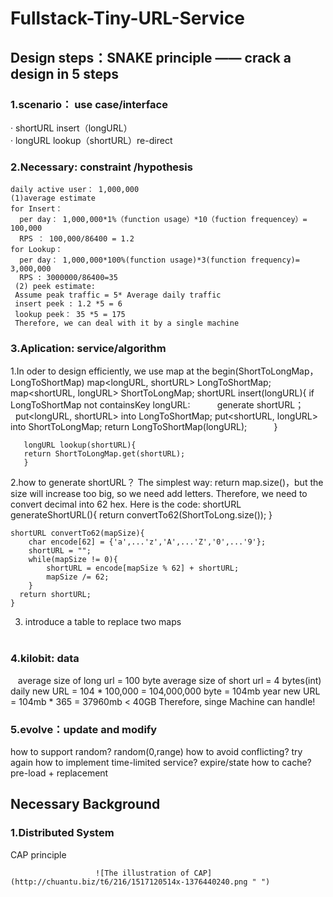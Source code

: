 # Fullstack-Tiny-URL-Service

## Design steps：SNAKE principle —— crack a design in 5 steps
### 1.scenario： use case/interface

>
· shortURL insert（longURL）  
· longURL lookup（shortURL）re-direct

### 2.Necessary: constraint /hypothesis 
    daily active user： 1,000,000
    (1)average estimate
    for Insert：
      per day： 1,000,000*1%（function usage）*10（fuction frequencey）= 100,000
      RPS ： 100,000/86400 = 1.2
    for Lookup：
      per day： 1,000,000*100%(function usage)*3(function frequency)= 3,000,000
      RPS : 3000000/86400=35  
     (2) peek estimate:
     Assume peak traffic = 5* Average daily traffic
     insert peek : 1.2 *5 = 6
     lookup peek： 35 *5 = 175
     Therefore, we can deal with it by a single machine

### 3.Aplication: service/algorithm
1.In oder to design efficiently, we use map at the begin(ShortToLongMap， LongToShortMap)
    map<longURL, shortURL> LongToShortMap;
    map<shortURL, longURL> ShortToLongMap;
    shortURL insert(longURL){
       if LongToShortMap not containsKey longURL:
           generate shortURL；
           put<longURL, shortURL> into LongToShortMap;
           put<shortURL, longURL> into ShortToLongMap;
       return LongToShortMap(longURL);
           }
       
       longURL lookup(shortURL){
       return ShortToLongMap.get(shortURL);
       }
    
2.how to generate shortURL？
The simplest way: return map.size()，but the size will increase too big, so we need add letters.
Therefore, we need to convert decimal into 62 hex. Here is the code:
    shortURL generateShortURL(){
           return convertTo62(ShortToLong.size());
    }
    
    shortURL convertTo62(mapSize){
        char encode[62] = {'a',...'z','A',...'Z','0',...'9'};
        shortURL = "";
        while(mapSize != 0){
            shortURL = encode[mapSize % 62] + shortURL;
            mapSize /= 62;
        }
      return shortURL;
    }
 3. introduce a table to replace two maps                                                                                       
                                                                                 
### 4.kilobit: data 
    average size of long url = 100 byte
    average size of short url = 4 bytes(int)
    daily new URL = 104 * 100,000 = 104,000,000 byte = 104mb
    year new URL = 104mb * 365 = 37960mb < 40GB
    Therefore, singe Machine can handle!

### 5.evolve：update and modify
how to support random? random(0,range)
how to avoid conflicting? try again
how to implement time-limited service? expire/state
how to cache? pre-load  + replacement
## Necessary Background

### 1.Distributed System
CAP principle

                       ![The illustration of CAP](http://chuantu.biz/t6/216/1517120514x-1376440240.png " ")

